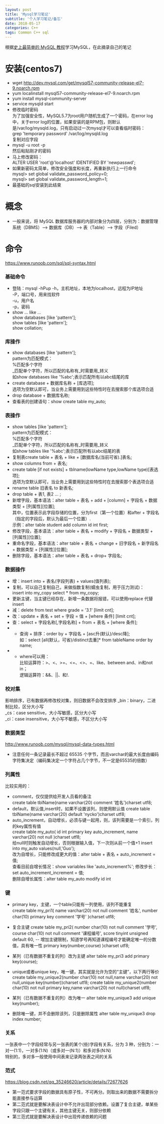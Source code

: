 ```yaml
---
layout: post
title: 'Mysql学习笔记'
subtitle: '个人学习笔记/备忘'
date: 2018-05-17
categories: C++
tags: Common C++ sql
---
```


根据[史上最简单的 MySQL 教程](https://blog.csdn.net/qq_35246620/article/details/70823903)学习MySQL，在此摘录自己的笔记

# 安装(centos7)
* wget http://dev.mysql.com/get/mysql57-community-release-el7-9.noarch.rpm
* yum localinstall mysql57-community-release-el7-9.noarch.rpm
* yum install mysql-community-server
* service mysqld start
* 修改临时密码  
为了加强安全性，MySQL5.7为root用户随机生成了一个密码，在error log中，关于error log的位置，如果安装的是RPM包，则默认是/var/log/mysqld.log，只有启动过一次mysql才可以查看临时密码：  
grep 'temporary password' /var/log/mysqld.log  
复制对应字段
* mysql -u root -p  
然后粘贴刚才的密码
* 马上修改密码：  
ALTER USER 'root'@'localhost' IDENTIFIED BY 'newpasswd';
* 如果新密码太简单，修改安全强度和长度，再重新执行上一行命令  
mysql> set global validate_password_policy=0;  
mysql> set global validate_password_length=1;
* 最基础的sql安装到此结束

# 概念
* 一般来说，将 MySQL 数据库服务器的内部对象分为四层，分别为：数据管理系统（DBMS）–> 数据库（DB）–> 表（Table）–> 字段（Filed）

# 命令
https://www.runoob.com/sql/sql-syntax.html

### 基础命令
* 登陆：mysql -hPup
-h，主机地址，本地为localhost，远程为IP地址  
-P，端口号，用来找软件  
-u，用户名  
-p，密码  
* show ... like ...  
show databases [like 'pattern'];  
show tables [like 'pattern'];  
show collation;  

### 库操作
* show databases [like 'pattern'];  
pattern为匹配模式：  
%匹配多个字符  
_匹配单个字符，所以匹配的名称有_时需要用\_转义  
如show databases like '%abc';表示匹配所有以abc结尾的库
* create database + 数据库名称 + [库选项];  
选项为空默认即可，当业务上需要用到这些特性时在去搜索那个库选项合适
* drop database + 数据库名称;
* 查看表的创建语句：show create table my_auto;

### 表操作
* show tables [like 'pattern'];  
pattern为匹配模式：  
%匹配多个字符  
_匹配单个字符，所以匹配的名称有_时需要用\_转义  
如show tables like '%abc';表示匹配所有以abc结尾的表
* 复制表create table + 表名 + like + [数据库名(当前可省).]表名;
* show columns from + 表名;
* create table [if not exists] + tblname(lowName type,lowName type)[表选项];  
选项为空默认即可，当业务上需要用到这些特性时在去搜索那个表选项合适
* rename table 旧表名 to 新表名;
* drop table + 表1, 表2 ... ;   
* 新增字段，基本语法：alter table + 表名 + add + [column] + 字段名 + 数据类型 + [列属性][位置];   
其中，位置表示此字段存储的位置，分为first（第一个位置）和after + 字段名（指定的字段后，默认为最后一个位置）.  
示例：alter table student add column id int first;
* 修改字段，基本语法：alter table + 表名 + modify + 字段名 + 数据类型 + [列属性][位置]; 
* 重命名字段，基本语法：alter table + 表名 + change + 旧字段名 + 新字段名 + 数据类型 + [列属性][位置]; 
* 删除字段，基本语法：alter table + 表名 + drop+ 字段名; 

### 数据操作
* 增：insert into + 表名(字段列表) + values(值列表);
* 复制，可以自己复制自己，来做指数复制(蠕虫复制，用于压力测试)：  
insert into my_copy select * from my_copy;
* 更新主键，当主键已经存在，新增一条数据将报错，可以使用replace 代替insert
* 减：delete from test where grade = '3.1' [limit cnt];
* 改：update + 表名 + set + 字段 = 值 + [where 条件] [limit cnt];
* 查：select + 字段名称[,字段名称] + from + 表名 + [where 条件];
* * 查询 + 排序：order by + 字段名 + [asc升(默认)/desc降];  
如：select [all(默认，可省)/distinct去重]* from tableName order by name;  
* * where可以用：  
比较运算符：>、<、>=、<=、<>、=、like、between and、in和not in；  
逻辑运算符：&&、||、和!.

### 校对集
影响排序，已有数据再修改校对集，则旧数据不会改变排序
_bin：binary，二进制比较，区分大小写  
_cs：case sensitive，大小写敏感，区分大小写  
_ci：case insensitive，大小写不敏感，不区分大小写  

### 数据类型
http://www.runoob.com/mysql/mysql-data-types.html
* 注意任何一条记录最长不超过 65535 个字节，而且varchar的最大长度由编码字符集决定（编码集决定一个字符占几个字节，不一定是65535的倍数）

### 列属性
比较实用的：
* comment，仅仅提供给开发人员看的备注  
create table tblName(name varchar(20) comment '姓名')charset utf8;
* default，默认值,insert时，如果不设置该列，则使用默认值
create table tblName(name varchar(20) default 'nycko')charset utf8;
* auto_increment，自动增长，必须与键一起用，则，该列需要是一个索引，列的key属性有值  
create table my_auto(
    id int primary key auto_increment,
    name varchar(20) not null
)charset utf8;  
给null时则触发自动增长，否则根据输入值，下一次则从前一个值+1
insert into my_auto values(null,'Guo');  
改为自增长，只能修改成更大的值：alter table + 表名 + auto_increment = 值;  
查看目前自增长情况：show variables like 'auto_increment%';
修改步长：set auto_increment_increment = 值;  
删除自增长属性：alter table my_auto modify id int

### 键
* primary key，主键，一个table只能有一列使用，该列不能重复  
create table my_pri1(
    name varchar(20) not null comment '姓名',
    number char(10) primary key comment '学号'
)charset utf8;
* 复合主键
create table my_pri2(
    number char(10) not null comment '学号',
    course char(10) not null comment '课程编号',
    score tinyint unsigned default 60,
    -- 增加主键限制，知道学号再知道课程编号才能确定唯一的分数值，具有唯一性
    primary key(number,course)
)charset utf8;
* 某列（已有数据不重复的列）改为主键
alter table my_pri3 add primary key(course);

* unique或者unique key，唯一键，其实就是允许为空的“主键”，以下两行等价  
create table my_unique2(number char(10) not null,name varchar(20) not null,unique key(number))charset utf8;
create table my_unique2(number char(10) not null primary key,name varchar(20) not null)charset utf8;
* 某列（已有数据不重复的列）改为唯一
alter table my_unique3 add unique key(number);
* 删除唯一键，并不会删除该列，只是删除属性
alter table my_unique3 drop index number;

### 关系
一张表中一个字段经常与另一张表的某个(些)字段有关系，分为 3 种，分别为：一对一(1:1)，一对多(1:N)（或多对一(N:1)）和多对多(N:N)  
特别的，多对多一般使用中间表来记录两张表之间的关系

### 范式
https://blog.csdn.net/qq_35246620/article/details/72677626
* 第一范式要求字段的数据具有原子性，不可再分。则取出来的数据不需要拆分能直接参与运算
* 第二范式就是要解决表设计中不允许出现部分依赖。设置了复合主键，单某些字段只跟一个主键有关，其他主键无关，则部分依赖
* 第三范式就是要解决表设计中出现传递依赖的问题